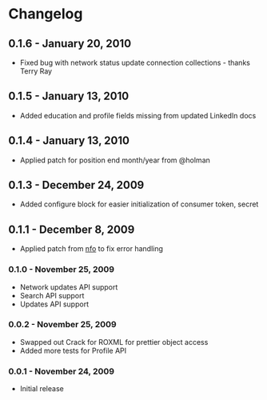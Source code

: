 # Changelog

##  0.1.6 - January 20, 2010

* Fixed bug with network status update connection collections - thanks Terry Ray

##  0.1.5 - January 13, 2010
* Added education and profile fields missing from updated LinkedIn docs
##  0.1.4 - January 13, 2010

* Applied patch for position end month/year from @holman

##  0.1.3 - December 24, 2009

* Added configure block for easier initialization of consumer token, secret

##  0.1.1 - December 8, 2009

* Applied patch from [nfo](http://github.com/nfo) to fix error handling 

### 0.1.0 - November 25, 2009

* Network updates API support
* Search API support
* Updates API support

### 0.0.2 - November 25, 2009

* Swapped out Crack for ROXML for prettier object access
* Added more tests for Profile API

### 0.0.1 - November 24, 2009

* Initial release